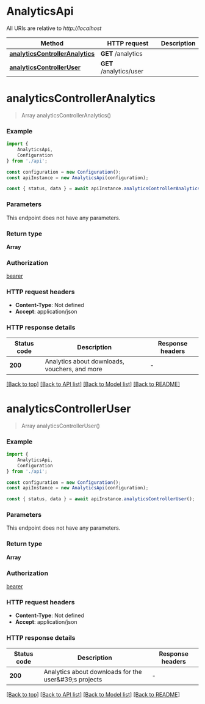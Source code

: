 # AnalyticsApi

All URIs are relative to *http://localhost*

|Method | HTTP request | Description|
|------------- | ------------- | -------------|
|[**analyticsControllerAnalytics**](#analyticscontrolleranalytics) | **GET** /analytics | |
|[**analyticsControllerUser**](#analyticscontrolleruser) | **GET** /analytics/user | |

# **analyticsControllerAnalytics**
> Array<AnalyticsDto> analyticsControllerAnalytics()


### Example

```typescript
import {
    AnalyticsApi,
    Configuration
} from './api';

const configuration = new Configuration();
const apiInstance = new AnalyticsApi(configuration);

const { status, data } = await apiInstance.analyticsControllerAnalytics();
```

### Parameters
This endpoint does not have any parameters.


### Return type

**Array<AnalyticsDto>**

### Authorization

[bearer](../README.md#bearer)

### HTTP request headers

 - **Content-Type**: Not defined
 - **Accept**: application/json


### HTTP response details
| Status code | Description | Response headers |
|-------------|-------------|------------------|
|**200** | Analytics about downloads, vouchers, and more |  -  |

[[Back to top]](#) [[Back to API list]](../README.md#documentation-for-api-endpoints) [[Back to Model list]](../README.md#documentation-for-models) [[Back to README]](../README.md)

# **analyticsControllerUser**
> Array<AnalyticsDto> analyticsControllerUser()


### Example

```typescript
import {
    AnalyticsApi,
    Configuration
} from './api';

const configuration = new Configuration();
const apiInstance = new AnalyticsApi(configuration);

const { status, data } = await apiInstance.analyticsControllerUser();
```

### Parameters
This endpoint does not have any parameters.


### Return type

**Array<AnalyticsDto>**

### Authorization

[bearer](../README.md#bearer)

### HTTP request headers

 - **Content-Type**: Not defined
 - **Accept**: application/json


### HTTP response details
| Status code | Description | Response headers |
|-------------|-------------|------------------|
|**200** | Analytics about downloads for the user\&#39;s projects |  -  |

[[Back to top]](#) [[Back to API list]](../README.md#documentation-for-api-endpoints) [[Back to Model list]](../README.md#documentation-for-models) [[Back to README]](../README.md)

